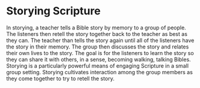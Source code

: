 # Storying Scripture

In storying, a teacher tells a Bible story by memory to a group of people. The
listeners then retell the story together back to the teacher as best as they
can. The teacher than tells the story again until all of the listeners have the
story in their memory. The group then discusses the story and relates their own
lives to the story. The goal is for the listeners to learn the story so they
can share it with others, in a sense, becoming walking, talking Bibles.
Storying is a particularly powerful means of engaging Scripture in a small
group setting. Storying cultivates interaction among the group members as they
come together to try to retell the story.
